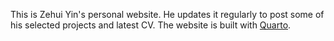 This is Zehui Yin's personal website. He updates it regularly to post some of his selected projects and latest CV. The website is built with [Quarto](https://quarto.org/).